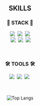 <div align=center>

## SKILLS

### 🚀 STACK 🚀



<img src="https://img.shields.io/badge/HTML5-E34F26?style=flat-square&logo=HTML5&logoColor=white"/></a>&nbsp; 
<img src="https://img.shields.io/badge/CSS3-1572B6?style=flat-square&logo=CSS3&logoColor=white"/></a>&nbsp; 
<img src="https://img.shields.io/badge/JavaScript-F7DF1E?style=flat-square&logo=JavaScript&logoColor=black"/><br></a>&nbsp; 
<img src="https://img.shields.io/badge/Python-3776AB?style=flat-square&logo=Python&logoColor=white"/></a>&nbsp; 
<img src="https://img.shields.io/badge/React-61DAFB?style=flat-square&logo=React&logoColor=black"/></a>&nbsp; 
<img src="https://img.shields.io/badge/Django-092E20?style=flat-square&logo=Django&logoColor=white"/></a>&nbsp; 

<br>


### 🛠 TOOLS 🛠



<img src="https://img.shields.io/badge/Photoshop-31A8FF?style=flat-square&logo=Adobe Photoshop&logoColor=white"/></a>&nbsp; 
<img src="https://img.shields.io/badge/Figma-F24E1E?style=flat-square&logo=Figma&logoColor=white"/></a>&nbsp; 
<img src="https://img.shields.io/badge/GitHub-181717?style=flat-square&logo=GitHub&logoColor=white"/></a>&nbsp; 
<br>
<br>
<br>


![Top Langs](https://github-readme-stats.vercel.app/api/top-langs/?username=sasha1107&layout=compact&theme=dark)
</div>

